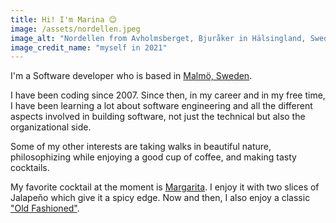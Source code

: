 ```yaml
---
title: Hi! I'm Marina 😊
image: /assets/nordellen.jpeg
image_alt: "Nordellen from Avholmsberget, Bjuråker in Hälsingland, Sweden"
image_credit_name: "myself in 2021"
---
```


I'm a Software developer who is based in [Malmö, Sweden](https://www.google.se/maps/place/Malmö/@55.5702455,12.9457618,12z/data=!3m1!4b1!4m5!3m4!1s0x465305a574c491ff:0xd3a905dfbd4888e5!8m2!3d55.604981!4d13.003822?hl=en).

I have been coding since 2007. Since then, in my career and in my free time, I have been learning a lot about software engineering and all the different aspects involved in building software, not just the technical but also the organizational side.

Some of my other interests are taking walks in beautiful nature, philosophizing while enjoying a good cup of coffee, and making tasty cocktails.

My favorite cocktail at the moment is [Margarita](https://en.wikipedia.org/wiki/Margarita). I enjoy it with two slices of Jalapeño which give it a spicy edge. Now and then, I also enjoy a classic ["Old Fashioned"](https://en.wikipedia.org/wiki/Old_fashioned_(cocktail)).